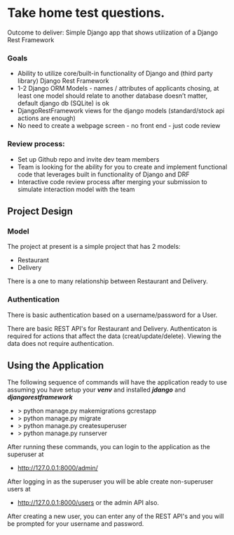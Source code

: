 # Take home test questions.
Outcome to deliver: Simple Django app that shows utilization of a Django Rest Framework

### Goals
* Ability to utilize core/built-in functionality of Django and (third party library) Django Rest Framework
* 1-2 Django ORM Models - names / attributes of applicants chosing, at least one model should relate to another
database doesn’t matter, default django db (SQLite) is ok
* DjangoRestFramework views for the django models (standard/stock api actions are enough)
* No need to create a webpage screen - no front end - just code review 

### Review process:

* Set up Github repo and invite dev team members 
* Team is looking for the ability for you to create and implement functional code that  leverages built in functionality of Django and DRF 
* Interactive code review process after merging your submission to simulate interaction model with the team

## Project Design

### Model
The project at present is a simple project that has 2 models:
* Restaurant
* Delivery

There is a one to many relationship between Restaurant and Delivery.

### Authentication
There is basic authentication based on a username/password for a User.

There are basic REST API's for Restaurant and Delivery. Authenticaton is required for actions
that affect the data (creat/update/delete). Viewing the data does not require authentication.

## Using the Application

The following sequence of commands will have the application ready to use assuming you have
setup your __*venv*__ and installed  __*jdango*__ and __*djangorestframework*__
* \> python manage.py makemigrations gcrestapp
* \> python manage.py migrate
* \> python manage.py createsuperuser
* \> python manage.py runserver

After running these commands, you can login to the application as the superuser at
* http://127.0.0.1:8000/admin/

After logging in as the superuser you will be able create non-superuser users at
* http://127.0.0.1:8000/users
or the admin API also.

After creating a new user, you can enter any of the REST API's and you will be prompted for your username
and password.

